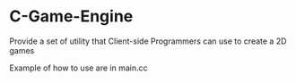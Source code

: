 # C-Game-Engine

Provide a set of utility that Client-side Programmers can use to create a 2D games

Example of how to use are in main.cc
